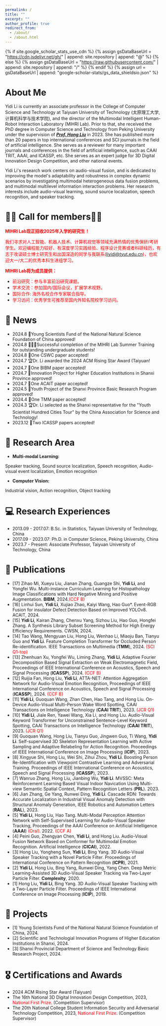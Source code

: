 ```yaml
---
permalink: /
title: ""
excerpt: ""
author_profile: true
redirect_from: 
  - /about/
  - /about.html
---
```


{% if site.google_scholar_stats_use_cdn %}
{% assign gsDataBaseUrl = "https://cdn.jsdelivr.net/gh/" | append: site.repository | append: "@" %}
{% else %}
{% assign gsDataBaseUrl = "https://raw.githubusercontent.com/" | append: site.repository | append: "/" %}
{% endif %}
{% assign url = gsDataBaseUrl | append: "google-scholar-stats/gs_data_shieldsio.json" %}

<span class='anchor' id='about-me'></span>

# **About Me**

Yidi Li is currently an associate professor in the College of Computer Science and Technology at Taiyuan University of Technology (太原理工大学, 计算机科学与技术学院), and the director of the Multimodal Intelligent Human-Robot Interaction Laboratory (MIHRI Lab). Prior to that, she received the PhD degree in Computer Science and Technology from Peking University under the supervision of ***[Prof. Hong Liu](https://robotics.pkusz.edu.cn)*** in 2023. She has published more than 20 papers in top international conferences and SCI journals in the field of artificial intelligence. She serves as a reviewer for many important journals and conferences in the field of artificial intelligence, such as CAAI TRIT, AAAI, and ICASSP, etc. She serves as an expert judge for 3D Digital Innovation Design Competition, and other national events.

Yidi Li's research work centers on audio-visual fusion, and is dedicated to improving the model's adaptability and robustness in complex dynamic scenarios by investigating multimodal heterogeneous data fusion problems, and multimodal multilevel information interaction problems. Her research interests include audio-visual learning, sound source localization, speech recognition, and speaker tracking.

# 📣📣 Call for members📣📣
<span style="color:red;"><strong>MIHRI Lab现正招收2025年入学的研究生！</strong></span>

<font color=red>我们寻求对人工智能、机器人技术、计算机视觉等领域充满热情的优秀保研/考研学生。欢迎编程能力较好、有深度学习实践经验、程序设计竞赛或者科研经历，有志于攻读硕士博士研究生和出国深造的同学与我联系(liyidi@tyut.edu.cn)，也欢迎大一/大二的优秀本科生进组学习。</font><br>

<span style="color:red;"><strong>MIHRI Lab将为成员提供：</strong></span><br>

- <font color=red>前沿研究：参与丰富前沿研究课题。</font>
- <font color=red>学术交流：参加国内/国际会议，扩展学术视野。</font>
- <font color=red>国际合作: 海外名校合作专家联合指导。</font>
- <font color=red>学习访问：优秀学生可推荐至国内外知名院校学习访问。</font>
  
# 🥳 News
- 2024.8 🌟Young Scientists Fund of the National Natural Science Foundation of China approved!
- 2024.8 🧑‍🤝‍🧑Successful completion of the MIHRI Lab Summer Training for outstanding undergraduate students!
- 2024.8 📄One CSWC paper accepted!
- 2024.7 🏆Dr. Li awarded the 2024 ACM Rising Star Award (Taiyuan!
- 2024.7 📄One BIBM paper accepted!
- 2024.7 🌟Innovation Project for Higher Education Institutions in Shanxi Province approved!
- 2024.7 📄One ACAIT paper accepted!
- 2024.5 🌟Youth Project of the Shanxi Province Basic Research Program approved!
- 2024.4 📄One TMM paper accepted!
- 2024.3 🏆Dr. Li selected as the Shanxi representative for the "Youth Scientist Hundred Cities Tour" by the China Association for Science and Technology!
- 2023.12 📄Two ICASSP papers accepted!
<!-- 2024.8 国家自然科学基金青年项目获批！
2024.8 MIHRI Lab优秀本科生暑期集训圆满结束！
2024.8 一篇CSWC论文被接收！
2024.7 Dr.Li荣获2024ACM新星奖（太原分会）
2024.7 一篇BIBM论文被接收！
2024.7 山西省高等学校科技创新项目获批！
2024.7 一篇ACAIT论文被接收！
2024.5 山西省基础研究计划青年项目获批！
2024.4 一篇TMM论文被接收！
2024.3 Dr.Li被选为中国科协“青年科学家百城行”山西代表！
2023.12 两篇ICASSP论文被接收-->

# 📜 Research Area
- **Multi-modal Learning:** 

Speaker tracking, Sound source localization, Speech recognition, Audio-visual event localization, Emotion recognition

- **Computer Vision:**

Industrial vision, Action recognition, Object tracking


# 💻 Research Experiences
- 2013.09 - 2017.07: B.Sc. in Statistics, Taiyuan University of Technology, China
- 2017.09 - 2023.07: Ph.D. in Computer Science, Peking University, China
- 2023.7 - Present: Associate Professor, Taiyuan University of Technology, China


# 📝 Publications 
- [17] Zihao Mi, Xueyu Liu, Jianan Zhang, Guangze Shi, **Yidi Li**, and Yongfei Wu. Multi-instance Curriculum Learning for Histopathology Image Classifications with Hard Negative Mining and Positive Augmentation. **BIBM**, 2024.<font color=red>(CCF B)</font>
- [16] Linhui Sun, **Yidi Li**, Xujiao Zhao, Kaiyi Wang, Hao Guo*. Event-RGB Fusion for insulator Defect Detection Based on lmproved YOLOv8. ACAIT, 2024.
- [15] **Yidi Li**, Kairan Zhang, Chenxu Yang, Sizhou Liu, Hao Guo, Hongfei Zhang. A Synthesis Library Subset Screening Method for High Energy Efficiency Requirements. CWSN, 2024.
- [14] Tao Wang, Mengyuan Liu, Hong Liu, Wenhao Li, Miaoju Ban, Tianyu Guo and **Yidi Li**. Feature Completion Transformer for Occluded Person Re-identification. IEEE Transactions on Multimedia (**TMM**), 2024. <font color=red>(SCI Q1-top)</font>
- [13] Zhenhuan Xu, Yongfei Wu, Liming Zhang, **Yidi Li**, Adaptive Fourier Decomposition Based Signal Extraction on Weak Electromagnetic Field, Proceedings of IEEE International Conference on Acoustics, Speech and Signal Processing (**ICASSP**), 2024. <font color=red>(CCF B)</font>
- [12] Ruijia Fan, Hong Liu, **Yidi Li**, ATTA-NET: Attention Aggregation Network for Audio-Visual Emotion Recognition, Proceedings of IEEE International Conference on Acoustics, Speech and Signal Processing (**ICASSP**), 2024. <font color=red>(CCF B)</font>
- [11] **Yidi Li**, Guoquan Wang, Zhan Chen, Hao Tang, and Hong Liu. On-Device Audio-Visual Multi-Person Wake Word Spotting, CAAI Transactions on Intelligence Technology (**CAAI TRIT**), 2023. <font color=red>(JCR Q1)</font>
- [10] **Yidi Li**, Jiale Ren, Yawei Wang, Xia Li, and Hong Liu. Audio-Visual Keyword Transformer for Unconstrained Sentence-Level Keyword Spotting, CAAI Transactions on Intelligence Technology (**CAAI TRIT**), 2023. <font color=red>(JCR Q1)</font>
- [9] Guoquan Wang, Hong Liu, Tianyu Guo, Jingwen Guo, Ti Wang, **Yidi Li**. Self-supervised 3D Skeleton Representation Learning with Active Sampling and Adaptive Relabeling for Action Recognition. Proceedings of IEEE International Conference on Image Processing (**ICIP**), 2023. 
- [8] Xingyue Shi, Hong Liu, Wei Shi, Zihui Zhou, **Yidi Li**. Boosting Person Re-Identification with Viewpoint Contrastive Learning and Adversarial Training. Proceedings of IEEE International Conference on Acoustics, Speech and Signal Processing (**ICASSP**), 2023. 
- [7] Wanruo Zhang, Hong Liu, Jianbing Wu, **Yidi Li**. MVSSC: Meta Reinforcement Learning Based Visual lndoor Navication Using Multi-view Semantic Spatial Context, Pattern Recognition Letters (**PRL**). 2023. 
- [6] Jian Zhang, Ge Yang, Runwei Ding, **Yidi Li**. Cascade RDN: Towards Accurate Localization in Industrial Visual Anomaly Detection with Structural Anomaly Generation, IEEE Robotics and Automation Letters (**RAL**), 2023.
- [5] **Yidi Li**, Hong Liu, Hao Tang. Multi-Modal Perception Attention Network with Self-Supervised Learning for Audio-Visual Speaker Tracking, Proceedings of the AAAI Conference on Artificial Intelligence (**AAAI**) <font color=red>(Oral)</font>. 2022. <font color=red>(CCF A)</font>
- [4] Peini Guo, Zhengyan Chen, **Yidi Li**, and Hong Liu. Audio-Visual Fusion Network Based on Conformer for Multimodal Emotion Recognition. Artificial Intelligence (**CICAI**), 2022.
- [3] Hong Liu, Yongheng Sun, **Yidi Li**, Bing Yang. 3D Audio-Visual Speaker Tracking with a Novel Particle Filter. Proceedings of International Conference on Pattern Recognition (**ICPR**), 2021.
- [2] **Yidi Li**, Hong Liu, Bing Yang, Runwei Ding, Yang Chen. Deep Metric Learning-Assisted 3D Audio-Visual Speaker Tracking via Two-Layer Particle Filter. **Complexity**, 2020.
- [1] Hong Liu, **Yidi Li**, Bing Yang. 3D Audio-Visual Speaker Tracking with a Two-Layer Particle Filter. Proceedings of IEEE International Conference on Image Processing (**ICIP**), 2019. 

# 🌟 Projects
- [1] Young Scientists Fund of the National Natural Science Foundation of China, 2024.
- [2] Scientific and Technologial Innovation Programs of Higher Education Institutions in Shanxi, 2024.
- [3] Shanxi Provincial Department of Science and Technology Basic Research Project, 2024.

# 🎖 Certifications and Awards
- 2024 ACM Rising Star Award (Taiyuan)
- The 16th National 3D Digital Innovation Design Competition, 2023, <font color=red>National First Prize</font>. (Competition Supervisor)
- The 20th National College Student Information Security and Adversarial Technology Competition, 2023, <font color=red>National First Prize</font>. (Competition Supervisor)

<!-- Google Analytics -->
<script async src="https://catherine-qian.github.io/"></script>
<script>
  window.dataLayer = window.dataLayer || [];
  function gtag(){dataLayer.push(arguments);}
  gtag('js', new Date());

  gtag('config', 'GA_MEASUREMENT_ID');
</script>
<!-- End Google Analytics -->



